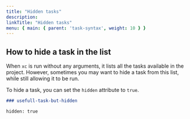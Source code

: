 ```yaml
---
title: "Hidden tasks"
description:
linkTitle: "Hidden tasks"
menu: { main: { parent: 'task-syntax', weight: 10 } }
---
```


## How to hide a task in the list

When `xc` is run without any arguments, it lists all the tasks available in the project.
However, sometimes you may want to hide a task from this list, while still allowing it to be run.

To hide a task, you can set the `hidden` attribute to `true`.

```markdown
### usefull-task-but-hidden

hidden: true
```

